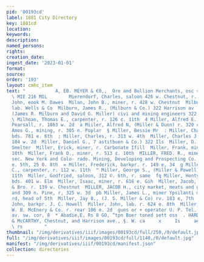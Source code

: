 ```yaml
---
pid: '00193cd'
label: 1881 City Directory
key: 1881cd
location: 
keywords: 
description: 
named_persons: 
rights: 
creation_date: 
ingest_date: '2023-01-01'
format: 
source: 
order: '193'
layout: cmhc_item
text: "           A, EB. MEYER & €0,,  Ore and Bullion Merchants, osc ssi Ww tot thrin
  \ MIE 216 MIL        Mierendorf, Charles, saloon 426 w. Chestnut, r. same  Milan,
  John, eook M. Dawes  Milan, John B., miner, r. 428 w. Chestnut  Milburn, Isaac,
  lab. Wells & Co  Milburn, James R., (Milburn & Co.) 322 Harrison av  Milburn & Co.,
  (James R. Milburn and David G. Miller) civi and mining engineers 322 Harrison av
  \ Milhoan, Thomas E., carpenter, r. 126 ¢. 11th  4 Miller, Alfred E., butcher 8.
  Pearsall, r. 1863 w. 2d  a Miiler, Alfred N, (Miller & Dunn) r. 320 ¢, 7th  3 Miller,
  Amos G., mining, r. 305 n. Poplar  § Miller, Bessie Mr  : Miller, Charles, miner,
  bds. 781 e. 6th  ; Miller, Charles, r. 313 w. 4th  Miller, Charles J., barkpr. r.
  104 w. 2d  Miller, Daniel G., 7 astitbuen & Co.) 322 Ils  Miller, D. B., lab. Grant
  Smelter  Miller, Erick, miner, r. Carbonate Ifill  Miller, Frank, miner, r.518 e.
  10th  Miller, Frank O., miner, r. 513 ¢. 10th  MILLER, FRED. R., mine operator and
  sec. New York and Colo- rado. Mining, Developing and Prospecting Co. room 10, 108,
  e. 5th, 25 0. 8th  = Miller, Frederick, barkpr. r. 149 e, 34  g Miller, Frederick
  C., carpenter, r. 112 w. 11th  ™ Miller, George S., (Miller & Powell) rv. 138 e,
  11th  Miller, Godfried, saloon, 312 ©. 6th, r. same  fq Miller, Henty, smelter,
  bds. 401 w. Elm  Miller, Isaac, miner, r. 616 e. Gih  Miller, Jacob, bkkpr. A. Hirsch
  & Bro. r. 139 w. Chestnut  MILLER, JACOB H., city market, meats and groceries 307
  and 309 n. Pine, r, 325 w. 3d  pb Miller, James L., miner Ypsilanti mine, bds. Stray-horse
  rd, head of 5th  Miller, Jay 8., (J. S. Miller & Co) rv. 183 e, 7th  Rn Miller,
  John, barkpr. J. C. Howell  Miller, John, lab. r. 624 e. 8th  Miller, John, ainter
  W. B. McEnery & Co. r. rear 106 e. 2d  gues or + operator U. P. Tel. Co. r. Harrison
  av. sw. cor, 8  * Abadie,E, Rs 8 GO, “tpn Boer toned sett oss  . HARDWARE,        MANVILLE
  & McCARTHY, Chestnut, and Harrison ave., §. W. ca     x     Is     ae        PPL
  \ rs        "
thumbnail: "/img/derivatives/iiif/images/00193cd/full/250,/0/default.jpg"
full: "/img/derivatives/iiif/images/00193cd/full/1140,/0/default.jpg"
manifest: "/img/derivatives/iiif/00193cd/manifest.json"
collection: directories
---
```

